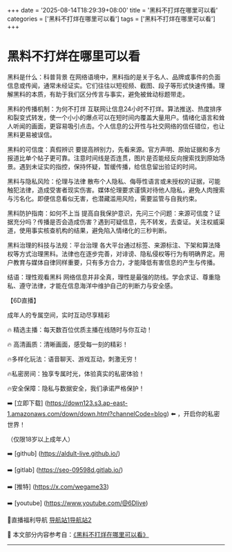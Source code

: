 +++
date = '2025-08-14T18:29:39+08:00'
title = '黑料不打烊在哪里可以看'
categories = ['黑料不打烊在哪里可以看']
tags = ['黑料不打烊在哪里可以看']
+++

# 黑料不打烊在哪里可以看

黑料是什么：科普背景
在网络语境中，黑料指的是关于名人、品牌或事件的负面信息或传闻，通常未经证实。它们往往以短视频、截图、段子等形式快速传播。理解黑料的本质，有助于我们区分传言与事实，避免被耸动标题带走。

黑料的传播机制：为何不打烊
互联网让信息24小时不打烊。算法推送、热度排序和裂变式转发，使一个小小的爆点可以在短时间内覆盖大量用户。情绪化语言和耸人听闻的画面，更容易吸引点击。个人信息的公开性与社交网络的信任错位，也让黑料更易被误信。

黑料的可信度：真假辨识
要提高辨别力，先看来源。官方声明、原始证据和多方报道比单个帖子更可靠。注意时间线是否连贯，图片是否能经反向搜索找到原始场景。遇到未证实的指控，保持怀疑，暂缓传播，给信息留出验证的时间。

黑料与隐私风险：伦理与法律
散布个人隐私、侮辱性语言或未授权的证据，可能触犯法律，造成受害者现实伤害。媒体伦理要求谨慎对待他人隐私，避免人肉搜索与污名化。即便信息看似无害，也潜藏滥用风险，需要监管与自我约束。

黑料防护指南：如何不上当
提高自我保护意识，先问三个问题：来源可信度？证据充分吗？传播是否会造成伤害？遇到可疑信息，先不转发，去查证。关注权威渠道，使用事实核查机构的结果，避免陷入情绪化的三秒判断。

黑料治理的科技与法规：平台治理
各大平台通过标签、来源标注、下架和算法降权等方式治理黑料。法律也在逐步完善，对诽谤、隐私侵权等行为有明确界定。用户教育与媒体自律同样重要，只有多方合力，才能降低有害信息的产生与传播。

结语：理性观看黑料
网络信息并非全真，理性是最强的防线。学会求证、尊重隐私、遵守法律，才能在信息海洋中维护自己的判断力与安全感。

【6D直播】

 成年人的专属空间，实时互动尽享精彩

🔥 精选主播：每天数百位优质主播在线随时与你互动！

🔥 高清画质：清晰画面，感受每一刻的精彩！

🔥多样化玩法：语音聊天、游戏互动，刺激无穷！

🔥私密房间：独享专属时光，体验真实的私密体验！

🔥安全保障：隐私与数据安全，我们承诺严格保护！

➡️ [立即下载] (https://down123.s3.ap-east-1.amazonaws.com/down/down.html?channelCode=blog) ⬅️ ，开启你的私密世界！

 （仅限18岁以上成年人）

➡️ [github] (https://aldult-live.github.io/)

➡️ [gitlab] (https://seo-09598d.gitlab.io/)

➡️ [推特] (https://x.com/wegame33)

➡️ [youtube] (https://www.youtube.com/@6Dlive)

🔞直播福利导航   [导航站1](https://webstack-86085a.gitlab.io/)[导航站2](https://onlygit123-2.github.io/)


📘 本文部分内容参考自：[《黑料不打烊在哪里可以看》](https://webstack-hugo-18.pages.dev/)

---
